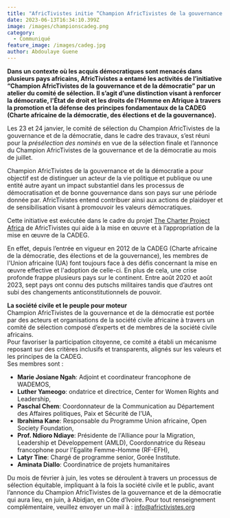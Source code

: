 ```yaml
---
title: "AfricTivistes initie “Champion AfricTivistes de la gouvernance et de la démocratie” en renfort à la démocratie et la bonne gouvernance"
date: 2023-06-13T16:34:10.399Z
image: /images/championscadeg.png
category:
  - Communiqué
feature_image: /images/cadeg.jpg
author: Abdoulaye Guene
---
```

**Dans un contexte où les acquis démocratiques sont menacés dans plusieurs pays africains, AfricTivistes a entamé les activités de l’initiative “Champion AfricTivistes de la gouvernance et de la démocratie” par un atelier du comité de sélection. Il s’agit d’une distinction visant à renforcer la démocratie, l'État de droit et les droits de l'Homme en Afrique à travers la promotion et la défense des principes fondamentaux de la CADEG (Charte africaine de la démocratie, des élections et de la gouvernance).**

Les 23 et 24 janvier, le comité de sélection du Champion AfricTivistes de la gouvernance et de la démocratie, dans le cadre des travaux, s’est réuni pour la *présélection des nominés* en vue de la sélection finale et l’annonce du Champion AfricTivistes de la gouvernance et de la démocratie au mois de juillet.  

Champion AfricTivistes de la gouvernance et de la démocratie a pour objectif est de distinguer un acteur de la vie politique et publique ou une entité autre ayant un impact substantiel dans les processus de démocratisation et de bonne gouvernance dans son pays sur une période donnée par. AfricTivistes entend contribuer ainsi aux actions de plaidoyer et de sensibilisation visant à promouvoir les valeurs démocratiques. 

Cette initiative est exécutée dans le cadre du projet [The Charter Project Africa](https://africtivistes.net/fr/programme/charter-project-africa) de AfricTivistes qui aide à la mise en œuvre et à l’appropriation de la mise en œuvre de la CADEG. 

En effet, depuis l’entrée en vigueur en 2012 de la CADEG (Charte africaine de la démocratie, des élections et de la gouvernance), les membres de l'Union africaine (UA) font toujours face à des défis concernant la mise en œuvre effective et l'adoption de celle-ci. En plus de cela, une crise profonde frappe plusieurs pays sur le continent. Entre août 2020 et août 2023, sept pays ont connu des putschs militaires tandis que d’autres ont subi des changements anticonstitutionnels de pouvoir. 

**La société civile et le peuple pour moteur**  
Champion AfricTivistes de la gouvernance et de la démocratie est portée par des acteurs et organisations de la société civile africaine à travers un comité de sélection composé d’experts et de membres de la société civile africains.  
Pour favoriser la participation citoyenne, ce comité a établi un mécanisme reposant sur des critères inclusifs et transparents, alignés sur les valeurs et les principes de la CADEG.  
Ses membres sont : 
* **Marie Josiane Ngah**: Adjoint et coordinateur francophone de WADEMOS, 
* **Luther Yameogo**: ondatrice et directrice, Center for Women Rights and Leadership, 
* **Paschal Chem**:  Coordonnateur de la Communication au Département des Affaires politiques, Paix et Sécurité de l’UA, 
* **Ibrahima Kane**:  Responsable du Programme Union africaine, Open Society Foundation, 
* **Prof. Ndioro Ndiaye**: Présidente de l'Alliance pour la Migration, Leadership et Développement (AMLD), Coordonnatrice du Réseau francophone pour l'Egalite Femme-Homme (RF-EFH), 
* **Latyr Tine**:   Chargé de programme senior, Gorée Institute.
* **Aminata Diallo**:  Coordinatrice de projets humanitaires 

Du mois de février à juin, les votes se déroulent à travers un processus de sélection équitable, impliquant à la fois la société civile et le public, avant l’annonce du Champion AfricTivistes de la gouvernance et de la démocratie qui aura lieu, en juin, à Abidjan, en Côte d’Ivoire.
Pour tout renseignement complémentaire, veuillez envoyer un mail à : info@africtivistes.org
